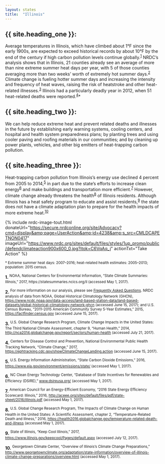 ```yaml
---
layout: states
title:  "Illinois"
---
```

## {{ site.heading_one }}:
Average temperatures in Illinois, which have climbed about 1°F since the early 1900s, are expected to exceed historical records by about 10°F by the end of the century if high carbon pollution levels continue globally.<sup>[1](#f1)</sup> NRDC’s analysis shows that in Illinois, 21 counties already see an average of more than nine extreme summer heat days per year, with 5 of those counties averaging more than two weeks’ worth of extremely hot summer days.<sup>[2](#f2)</sup> Climate change is fueling hotter summer days and increasing the intensity and frequency of heat waves, raising the risk of heatstroke and other heat-related illnesses.<sup>[3](#f3)</sup> Illinois had a particularly deadly year in 2012, when 51 heat-related deaths were reported.<sup>[4](#f4)</sup>*

## {{ site.heading_two }}:
We can help reduce extreme heat and prevent related deaths and illnesses in the future by establishing early warning systems, cooling centers, and hospital and health system preparedness plans; by planting trees and using cooler paving and roofing materials in our communities; and by cleaning up power plants, vehicles, and other big emitters of heat-trapping carbon pollution.

## {{ site.heading_three }}:
Heat-trapping carbon pollution from Illinois’s energy use declined 4 percent from 2005 to 2014,<sup>[5](#f5)</sup> in part due to the state’s efforts to increase clean energy<sup>[6](#f6)</sup> and make buildings and transportation more efficient.<sup>[7](#f7)</sup> However, climate change already threatens the health<sup>[8](#f8)</sup> of Illinois residents. Although Illinois has a heat safety program to educate and assist residents,<sup>[9](#f9)</sup> the state does not have a climate adaptation plan to prepare for the health impacts of more extreme heat.<sup>[10](#f10)</sup>


{% include nrdc-image-tout.html donateUrl="https://secure.nrdconline.org/site/Advocacy?cmd=display&amp;page=UserAction&amp;id=4238&amp;s_src=CMLDCAPETNON0417"
imageUrl="https://www.nrdc.org/sites/default/files/styles/1up_promo/public/defendclimateaction900x600_0.jpg?itok=C6VqAq_j"
actionTxt="Take Action"
 %}


<sup>* Extreme summer heat days: 2007–2016; heat-related health estimates: 2005–2013; population: 2015 census.</sup>

<footer>
<b id="f1">1.</b><sup> NOAA, National Centers for Environmental Information, “State Climate Summaries: Illinois,” 2017, https://statesummaries.ncics.org/il (accessed May 1, 2017). </sup>

<b id="f2">2.</b><sup>	For more information on our analysis, please see <a href="https://www.nrdc.org/resources/climate-change-and-health-extreme-heat-faqs">Frequently Asked Questions</a>. NRDC analysis of data from NOAA, Global Historical Climatology Network (GHCN), https://www.ncdc.noaa.gov/data-access/land-based-station-data/land-based-datasets/global-historical-climatology-network-ghcn (accessed June 15, 2017); and U.S. Census Bureau, “2011–2015 American Community Survey 5-Year Estimates,” 2015, https://factfinder.census.gov (accessed June 15, 2017). </sup>

<b id="f3">3.</b><sup>	U.S. Global Change Research Program, Climate Change Impacts in the United States: The Third National Climate Assessment, chapter 9, “Human Health,” 2014, http://nca2014.globalchange.gov/report/sectors/human-health (accessed July 21, 2017).</sup>

<b id="f4">4.</b><sup>	Centers for Disease Control and Prevention, National Environmental Public Health Tracking Network, “Climate Change,” 2017, https://ephtracking.cdc.gov/showClimateChangeLanding.action (accessed June 15, 2017).</sup>

<b id="f5">5.</b><sup> U.S. Energy Information Administration, “State Carbon Dioxide Emissions,” 2016, https://www.eia.gov/environment/emissions/state/ (accessed May 1, 2017). </sup>

<b id="f6">6.</b><sup>	NC Clean Energy Technology Center, “Database of State Incentives for Renewables and Efficiency (DSIRE),” www.dsireusa.org/ (accessed May 1, 2017). </sup>

<b id="f7">7.</b><sup>	American Council for an Energy-Efficient Economy, “2016 State Energy Efficiency Scorecard: Illinois,” 2016, http://aceee.org/sites/default/files/pdf/state-sheet/2016/illinois.pdf (accessed May 1, 2017). 
</sup>

<b id="f8">8.</b><sup> U.S. Global Change Research Program, The Impacts of Climate Change on Human Health in the United States: A Scientific Assessment, chapter 2, “Temperature-Related Death and Illness,” 2016, https://health2016.globalchange.gov/temperature-related-death-and-illness (accessed May 1, 2017).  </sup>

<b id="f9">9.</b><sup> State of Illinois, “Keep Cool Illinois,” 2017, https://www.illinois.gov/keepcool/Pages/default.aspx (accessed July 12, 2017). </sup>

<b id="f10">10.</b><sup>	Georgetown Climate Center, “Overview of Illinois’s Climate Change Preparations,” http://www.georgetownclimate.org/adaptation/state-information/overview-of-illinois-climate-change-preparations/overview.html (accessed May 1, 2017). </sup>


</footer>
